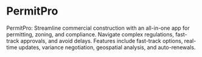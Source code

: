# PermitPro
PermitPro: Streamline commercial construction with an all-in-one app for permitting, zoning, and compliance. Navigate complex regulations, fast-track approvals, and avoid delays. Features include fast-track options, real-time updates, variance negotiation, geospatial analysis, and auto-renewals.
